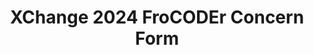 ---
title: XChange 2024 FroCODEr Concern Form
redirect_to: https://docs.google.com/forms/d/e/1FAIpQLSeiaOZpprE_HUNZGIE-XBoajK88NyduCcTiIvZLcxta9h7SQw/viewform?usp=sf_link
redirect_from: 
  - /XC24FroCODErConcernForm
  - /xc24frocoderconcernform
---